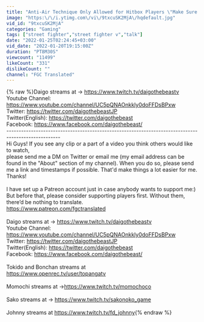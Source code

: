 ```yaml
---
title: "Anti-Air Technique Only Allowed for Hitbox Players \"Make Sure to Practice This\" [Daigo]"
image: "https:\/\/i.ytimg.com\/vi\/9txcuSK2MjA\/hqdefault.jpg"
vid_id: "9txcuSK2MjA"
categories: "Gaming"
tags: ["street fighter","street fighter v","talk"]
date: "2022-01-25T02:24:45+03:00"
vid_date: "2022-01-20T19:15:00Z"
duration: "PT8M30S"
viewcount: "11499"
likeCount: "331"
dislikeCount: ""
channel: "FGC Translated"
---
```

{% raw %}Daigo streams at → <a rel="nofollow" target="blank" href="https://www.twitch.tv/daigothebeastv">https://www.twitch.tv/daigothebeastv</a><br />Youtube Channel: <a rel="nofollow" target="blank" href="https://www.youtube.com/channel/UC5pQNAOnkkly0doFFDsBPxw">https://www.youtube.com/channel/UC5pQNAOnkkly0doFFDsBPxw</a><br />Twitter: <a rel="nofollow" target="blank" href="https://twitter.com/daigothebeastJP">https://twitter.com/daigothebeastJP</a><br />Twitter(English): <a rel="nofollow" target="blank" href="https://twitter.com/daigothebeast">https://twitter.com/daigothebeast</a><br />Facebook: <a rel="nofollow" target="blank" href="https://www.facebook.com/daigothebeast/">https://www.facebook.com/daigothebeast/</a><br />----------------------------------------------------------------------------------------------------<br />Hi Guys! If you see any clip or a part of a video you think others would like to watch,<br />please send me a DM on Twitter or email me (my email address can be found in the &quot;About&quot; section of my channel). When you do so, please send me a link and timestamps if possible. That'd make things a lot easier for me. Thanks!<br /><br />I have set up a Patreon account just in case anybody wants to support me:) But before that, please consider supporting players first. Without them, there’d be nothing to translate. <br /><a rel="nofollow" target="blank" href="https://www.patreon.com/fgctranslated">https://www.patreon.com/fgctranslated</a><br /><br />Daigo streams at → <a rel="nofollow" target="blank" href="https://www.twitch.tv/daigothebeastv">https://www.twitch.tv/daigothebeastv</a><br />Youtube Channel: <a rel="nofollow" target="blank" href="https://www.youtube.com/channel/UC5pQNAOnkkly0doFFDsBPxw">https://www.youtube.com/channel/UC5pQNAOnkkly0doFFDsBPxw</a><br />Twitter: <a rel="nofollow" target="blank" href="https://twitter.com/daigothebeastJP">https://twitter.com/daigothebeastJP</a><br />Twitter(English): <a rel="nofollow" target="blank" href="https://twitter.com/daigothebeast">https://twitter.com/daigothebeast</a><br />Facebook: <a rel="nofollow" target="blank" href="https://www.facebook.com/daigothebeast/">https://www.facebook.com/daigothebeast/</a><br /><br />Tokido and Bonchan streams at <br /><a rel="nofollow" target="blank" href="https://www.openrec.tv/user/topangatv">https://www.openrec.tv/user/topangatv</a><br /><br />Momochi streams at →<a rel="nofollow" target="blank" href="https://www.twitch.tv/momochoco">https://www.twitch.tv/momochoco</a><br /><br />Sako streams at → <a rel="nofollow" target="blank" href="https://www.twitch.tv/sakonoko_game">https://www.twitch.tv/sakonoko_game</a><br /><br />Johnny streams at <a rel="nofollow" target="blank" href="https://www.twitch.tv/fd_johnny">https://www.twitch.tv/fd_johnny</a>{% endraw %}
